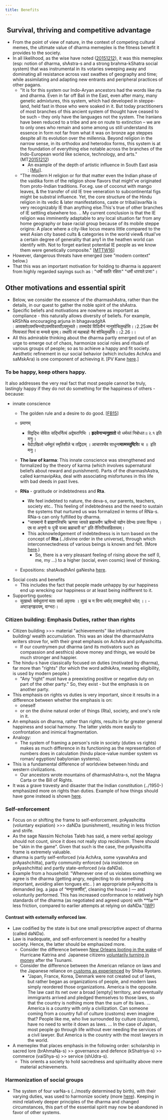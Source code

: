 ```yaml
---
title: Benefits
---
```



##  Survival, thriving and competitive advantage

- From the point of view of nature, in the context of competing cultural memes, the ultimate value of dharma memeplex is the fitness benefit it provides to the society.
- In all likelihood, as the wise have noted ([20151212](https://manasataramgini.wordpress.com/2015/12/12/a-note-on-the-early-expansions-of-the-indo-europeans/)), it was this memeplex (esp: notion of dharma, shAstra-s and a strong brahma-kShatra social system) that was instrumental in its votaries sweeping away and dominating all resistance across vast swathes of geography and time; while assimilating and adapting new entrants and peripheral practices of other pagans.
    - "It is for this system our Indo-Aryan ancestors had the words like ṛta and dharma. Even in far off Bali in the East, even after many, many genetic admixtures, this system, which had developed in steppe-land, held fast in those who were soaked in it. But today practitioners of most branches of this ancient system of thought have ceased to be such – they only have the languages not the system. The Iranians have been reduced to a tribe and are on route to extinction – we are to only ones who remain and some among us still understand its essence in form not far from what it was on bronze age steppes despite all its evolution over the millennia. Beyond religion in the narrow sense, in its orthodox and heterodox forms, this system is at the foundation of everything else notable across the branches of the Indo-European world like science, technology, and arts." (MT[20151212](https://manasataramgini.wordpress.com/2015/12/12/a-note-on-the-early-expansions-of-the-indo-europeans/))
        - An example of the depth of artistic influence in South East asia : \[[Muj](https://twitter.com/ColonelGerard/status/504770071411961856)\].
    - "The modern H religion or for that matter even the Indian phase of the vaidika form of the religion show flavors that might've originated from proto-Indian traditions. For.eg. use of coconut with mango leaves, & the transfer of old IE tree veneration to subcontinental figs might be substral influence. Yet, the core structure of the Hindu religion in its vedic & later manifestations, caste or tribal/avarNa is very recognizably IE than anything else.This's true of other branches of IE settling elsewhere too. .. My current conclusion is that the IE religion was imminently adaptable to any local situation far from any home geography or base racial group because of its mobile steppe origins: A place where a city-like locus means little compared to the west Asian city based cults & categories in the world view& ritual've a certain degree of generality that any1 in the heathen world can identify with. Not to forget earliest potential IE people as we know them were genetically composite." \[[MTTW16](https://twitter.com/blog_supplement/status/739516248522915840)\]
- However, dangerous threats have emerged (see "modern context" below.)
- That this was an important motivation for holding to dharma is apparent from highly regarded sayings such as : "धर्मो रक्षति रक्षितः" "धर्मो धारयते प्रजाः"।

## Other motivations and essential spirit
- Below, we consider the essence of the dharmashAstra, rather than the details, in our quest to gather the noble spirit of the shAstra.
- Specific beliefs and motivations are nowhere as important as compliance - this naturally allows diversity of beliefs. For example, kRShNa encouraging arjuna in bhagavadgItA : अव्यक्तोऽयमचिन्त्योऽयमविकार्योऽयमुच्यते। तस्मादेवं विदित्वैनं नानुशोचितुमर्हसि।।2.25अथ चैनं नित्यजातं नित्यं वा मन्यसे मृतम्। तथापि त्वं महाबाहो नैवं शोचितुमर्हसि।।2.26।।
- All this admirable thinking about the dharma partly emerged out of an urge to emerge out of chaos, harmonize social roles and rituals of various groups of people; so as to achieve a happy and fit society. Aesthetic refinement in our social behavior (which includes AchAra and saMskAra) is one component of achieving it. \[PV Kane [here](http://i.imgur.com/ZNlBV7N.png).\]

### To be happy, keep others happy.
It also addresses the very real fact that most people cannot be truly, lastingly happy if they do not do something for the happiness of others -because:
- innate conscience
    - The golden rule and a desire to do good. \[[FB15](https://www.facebook.com/photo.php?fbid=10153135619327989&set=a.10151672801737989.1073741826.689472988&type=1&permPage=1)\]
    - प्रमाणम्
        - विद्वद्भिः सेवितः सद्भिर्नित्यं अद्वेषरागिभिः । **हृदयेनाभ्यनुज्ञातो** यो धर्मस्तं निबोधत॥ २.१ इति मनुः।
        - वेदोऽखिलो धर्ममूलं स्मृतिशीले च तद्विदाम् । आचारश्चैव साधूना**मात्मस्तुष्टिरे**व च ॥  इति मनुः।
    - **The law of karma**: This innate conscience was strengthened and formalized by the theory of karma (which involves supernatural beliefs about reward and punishment). Parts of the dharmashAstra, called karmavipAka, deal with associating misfortunes in this life with bad deeds in past lives.
    - **RNa** \- gratitude or indebtedness and **Rta**.
        - We feel indebted to nature, the deva-s, our parents, teachers, society etc.. This feeling of indebtedness and the need to sustain the systems that nurtured us was formalized in terms of RNa-s. RNa-s can only fulfilled by dharma.
        - "जायमानो वै ब्राह्मणस्त्रिभिः ऋणवा जायते ब्रह्मचर्येण ऋषिभ्यो यज्ञेन देवेभ्यः प्रजया पितृभ्यः । एष वा अनृणो यः पुत्री यज्वा ब्रह्मचारी वा" इति तैत्तिरीयसंहितायाम्।
        - This acknowledgement of indebtedness is in turn based on the concept of **Rta** (../divine order in the universe), through which interconnectedness of various beings is known and felt. (More [here](../tattvam/Rta/).)
            - So, there is a very pleasant feeling of rising above the self (I, me, my ...) to a higher (social, even cosmic) level of thinking.  
                
    - Expositions: shatAvadhAnI gaNesha [here](https://www.youtube.com/watch?v=coghS3GbJM8).
- Social costs and benefits
    - This includes the fact that people made unhappy by our happiness end up wrecking our happiness or at least being indifferent to it.
- Supporting quotes:
    - सुखार्थाः सर्वभूतानां मताः सर्वाः प्रवृत्तयः । सुखं च न विना धर्मात् तस्माद्धर्मपरो भवेत् ।। \- अष्टाङ्गहृदयम्, वाग्भटः।

### Citizen building: Emphasis Duties, rather than rights
- Citizen building >>> material "achievements" like infrastructure building/ wealth accumulation. This was an ideal the dharmashAstra writers strove for, with their great emphasis on AchAra and prAyashcitta.
    - If our countrymen put dharma (and its motivators such as compassion and aesthics) above money and things, we would be much stronger and happier.
- The hindu-s have classically focused on duties (motivated by dharma), far more than "rights" (for which the word adhikAra, meaning eligibility, is used by modern people.)
    - "Any “right” must have a preexisting positive or negative duty on part of the other party." So, they exist - but the emphasis is on another party.
- This emphasis on rights vs duties is very important, since it results in a difference between whether the emphasis is on:
    - oneself
    - or on the divine natural order of things (Rta), society, and one's role in it.
- An emphasis on dharma, rather than rights, results in far greater general happiness and social harmony. The latter yields more easily to confrontation and inimical fragmentation.
- Analogy:
    - The system of framing a person's role in society (duties vs rights) makes as much difference in its functioning as the representation of numbers does in calculation (hindu place-value number system vs roman/ egyption/ babylonian systems).
- This is a fundamental difference of worldview between hindu and western civilizations.
    - Our ancestors wrote mountains of dharmashAstra-s, not the Magna Carta or the Bill of Rights.
- It was a grave travesty and disaster that the Indian constitution (../1950-) emphasized more on rights than duties. Example of how things should have gone instead is shown [here](dharma-fluid/).

### Self-enforcement
- Focus on or shifting the frame to self-enforcement. prAyashcitta (voluntary expiation) >>> daNDa (punishment), resulting in less friction and strife. 
- As the sage Nassim Nicholas Taleb has said, a mere verbal apology should not count, since it does not really stop recidivism. There should be "skin in the game". Given that such is the case, the prAyashcitta frame is extremely valuable.
- dharma is partly self-enforced (via AchAra, some vyavahAra and prAyashchitta), partly community enforced (via insistence on prAyashchitta) and partly state-enforced (via daNDa).
- Example from a household: "Whenever one of us violates something we agree is the dharma (getting angry, neglecting to do something important, avoiding alien tongues etc.. ) an appropriate prAyashcitta is demanded (eg. a japa of “मन्युरकार्षीत्”, cleaning the house ) — and volunturily performed. This has increased conformance to relatively high standards of the dharma (as negotiated and agreed upon) with \*\*far\*\* less friction, compared to earlier attempts at relying on daNDa."\[[WP](https://agnimaan.wordpress.com/2015/07/29/prayashcitta-vs-danda-in-my-experience-dharmashastra-in-practice/)\]

#### Contrast with externally enforced law.
- Law codified by the state is but one small prescriptive aspect of dharma (called daNDa).
- Law is inadequate, and self-enforcement is needed for a healthy society. Hence, the latter should be emphasized more.
    - Consider the difference between [New Orleans looting in the wake](http://www.nbcnews.com/id/9131493/ns/us_news-katrina_the_long_road_back/t/looters-take-advantage-new-orleans-mess/) of Hurricane Katrina and  Japanese citizens [voluntarily turning in money](http://articles.latimes.com/2011/sep/22/world/la-fg-japan-returned-money-20110923) after the Tsunami.
    - Consider the difference between the American reliance on laws and the Japanese reliance on [customs as experienced](http://www.amerika.org/politics/shiba-ryotaro-meets-the-gays/) by Shiba Ryotaro.
        - "Japan, France, Korea, Denmark were not created out of laws, but rather began as organizations of people, and modern laws simply reordered those organizations. America is the opposite. The law cast its net over a broad \[empty\] territory, and eventually immigrants arrived and pledged themselves to those laws, so that the country is nothing more than the sum of its laws. ... America is a country with only a civilization. Can someone coming from a country full of culture (customs) even imagine that? People like me, who live surrounded by culture (customs), have no need to write it down as laws. ... In the case of Japan, most people go through life without ever needing the services of a civil lawyer. But America is the country with the most lawyers in the world.
- A memeplex that places emphasis in the following order: scholarship in sacred lore (brAhmaNa-s) >> governance and defence (kShatriya-s) >> commerce (vaiShya-s) >> service (shUdra-s).
    - This orients a society to hold sacredness and spirituality above mere material achievements.

### Harmonization of social groups
- The system of four varNa-s (../mostly determined by birth), with their varying duties, was used to harmonize society (more [here](../social-cultivation/clan/varna-theory/)). Keeping in mind relatively deeper principles of the dharma and changed circumstances, this part of the essential spirit may now be abandoned in favor of other systems.
